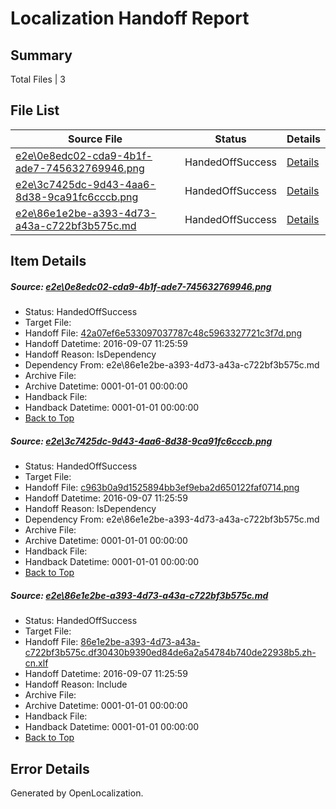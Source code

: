 # <a name='report-top'></a> Localization Handoff Report

## Summary
 Total Files | 3

## File List
 Source File | Status | Details 
 ----------- | ------ | ------- 
 [e2e\0e8edc02-cda9-4b1f-ade7-745632769946.png](https://github.com/OpenLocalizationTestOrg/ol-test0/blob/dce828aad546608fb28760ce23444cdcf48aa89a/e2e/0e8edc02-cda9-4b1f-ade7-745632769946.png) | HandedOffSuccess | [Details](#42a07ef6e533097037787c48c5963327721c3f7d1)
 [e2e\3c7425dc-9d43-4aa6-8d38-9ca91fc6cccb.png](https://github.com/OpenLocalizationTestOrg/ol-test0/blob/dce828aad546608fb28760ce23444cdcf48aa89a/e2e/3c7425dc-9d43-4aa6-8d38-9ca91fc6cccb.png) | HandedOffSuccess | [Details](#c963b0a9d1525894bb3ef9eba2d650122faf07142)
 [e2e\86e1e2be-a393-4d73-a43a-c722bf3b575c.md](https://github.com/OpenLocalizationTestOrg/ol-test0/blob/dce828aad546608fb28760ce23444cdcf48aa89a/e2e/86e1e2be-a393-4d73-a43a-c722bf3b575c.md) | HandedOffSuccess | [Details](#63d5cc85fc481f463aeae8ff80c1f95c0b72b6f83)

## Item Details
##### <a name='42a07ef6e533097037787c48c5963327721c3f7d1'></a> Source: [e2e\0e8edc02-cda9-4b1f-ade7-745632769946.png](https://github.com/OpenLocalizationTestOrg/ol-test0/blob/dce828aad546608fb28760ce23444cdcf48aa89a/e2e/0e8edc02-cda9-4b1f-ade7-745632769946.png)
* Status: HandedOffSuccess
* Target File: 
* Handoff File: [42a07ef6e533097037787c48c5963327721c3f7d.png](https://github.com/OpenLocalizationTestOrg/ol-test0-handoff/blob/2af89004aae547a6afd98cce39398737ca0bfb55/ol-handoff/OpenLocalizationTestOrg/ol-test0-zhcn/yuwzho/ht/42a07ef6e533097037787c48c5963327721c3f7d.png)
* Handoff Datetime: 2016-09-07 11:25:59
* Handoff Reason: IsDependency
* Dependency From: e2e\86e1e2be-a393-4d73-a43a-c722bf3b575c.md
* Archive File: 
* Archive Datetime: 0001-01-01 00:00:00
* Handback File: 
* Handback Datetime: 0001-01-01 00:00:00
* [Back to Top](#report-top)

##### <a name='c963b0a9d1525894bb3ef9eba2d650122faf07142'></a> Source: [e2e\3c7425dc-9d43-4aa6-8d38-9ca91fc6cccb.png](https://github.com/OpenLocalizationTestOrg/ol-test0/blob/dce828aad546608fb28760ce23444cdcf48aa89a/e2e/3c7425dc-9d43-4aa6-8d38-9ca91fc6cccb.png)
* Status: HandedOffSuccess
* Target File: 
* Handoff File: [c963b0a9d1525894bb3ef9eba2d650122faf0714.png](https://github.com/OpenLocalizationTestOrg/ol-test0-handoff/blob/2af89004aae547a6afd98cce39398737ca0bfb55/ol-handoff/OpenLocalizationTestOrg/ol-test0-zhcn/yuwzho/ht/c963b0a9d1525894bb3ef9eba2d650122faf0714.png)
* Handoff Datetime: 2016-09-07 11:25:59
* Handoff Reason: IsDependency
* Dependency From: e2e\86e1e2be-a393-4d73-a43a-c722bf3b575c.md
* Archive File: 
* Archive Datetime: 0001-01-01 00:00:00
* Handback File: 
* Handback Datetime: 0001-01-01 00:00:00
* [Back to Top](#report-top)

##### <a name='63d5cc85fc481f463aeae8ff80c1f95c0b72b6f83'></a> Source: [e2e\86e1e2be-a393-4d73-a43a-c722bf3b575c.md](https://github.com/OpenLocalizationTestOrg/ol-test0/blob/dce828aad546608fb28760ce23444cdcf48aa89a/e2e/86e1e2be-a393-4d73-a43a-c722bf3b575c.md)
* Status: HandedOffSuccess
* Target File: 
* Handoff File: [86e1e2be-a393-4d73-a43a-c722bf3b575c.df30430b9390ed84de6a2a54784b740de22938b5.zh-cn.xlf](https://github.com/OpenLocalizationTestOrg/ol-test0-handoff/blob/2af89004aae547a6afd98cce39398737ca0bfb55/ol-handoff/OpenLocalizationTestOrg/ol-test0-zhcn/yuwzho/ht/86e1e2be-a393-4d73-a43a-c722bf3b575c.df30430b9390ed84de6a2a54784b740de22938b5.zh-cn.xlf)
* Handoff Datetime: 2016-09-07 11:25:59
* Handoff Reason: Include
* Archive File: 
* Archive Datetime: 0001-01-01 00:00:00
* Handback File: 
* Handback Datetime: 0001-01-01 00:00:00
* [Back to Top](#report-top)


## Error Details

Generated by OpenLocalization.
